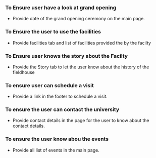 ### To Ensure user have a look at grand opening
- Provide date of the grand opening ceremony on the main page.
### To Ensure the user to use the facilities
- Provide facilities tab and list of facilities provided the by the facilty
### To Ensure user knows the story about the Facilty
- Provide the Story tab to let the user know about the history of the fieldhouse
### To ensure user can schedule a visit
- Provide a link in the footer to schedule a visit.
### To ensure the user can contact the university
- Provide contact details in the page for the user to know about the contact details.
### To ensure the user know abou the events
- Provide all list of events in the main page.
